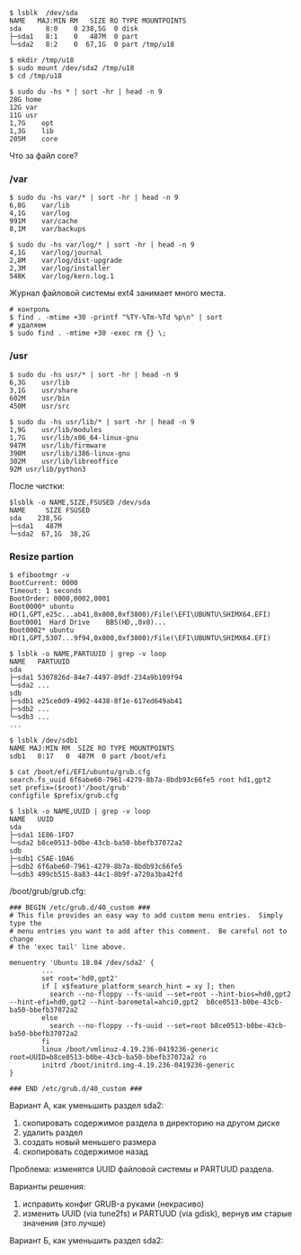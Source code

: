 ```
$ lsblk  /dev/sda
NAME   MAJ:MIN RM   SIZE RO TYPE MOUNTPOINTS
sda      8:0    0 238,5G  0 disk 
├─sda1   8:1    0   487M  0 part 
└─sda2   8:2    0  67,1G  0 part /tmp/u18

$ mkdir /tmp/u18
$ sudo mount /dev/sda2 /tmp/u18
$ cd /tmp/u18
```

```
$ sudo du -hs * | sort -hr | head -n 9
28G	home
12G	var
11G	usr
1,7G	opt
1,3G	lib
205M	core
```

Что за файл core?

### /var

```
$ sudo du -hs var/* | sort -hr | head -n 9
6,8G	var/lib
4,1G	var/log
991M	var/cache
8,1M	var/backups
```

```
$ sudo du -hs var/log/* | sort -hr | head -n 9
4,1G	var/log/journal
2,8M	var/log/dist-upgrade
2,3M	var/log/installer
548K	var/log/kern.log.1
```

Журнал файловой системы ext4 занимает много места.

```
# контроль
$ find . -mtime +30 -printf "%TY-%Tm-%Td %p\n" | sort
# удаляем
$ sudo find . -mtime +30 -exec rm {} \;
```

### /usr

```
$ sudo du -hs usr/* | sort -hr | head -n 9
6,3G	usr/lib
3,1G	usr/share
602M	usr/bin
450M	usr/src
```

```
$ sudo du -hs usr/lib/* | sort -hr | head -n 9
1,9G	usr/lib/modules
1,7G	usr/lib/x86_64-linux-gnu
947M	usr/lib/firmware
390M	usr/lib/i386-linux-gnu
302M	usr/lib/libreoffice
92M	usr/lib/python3
```

После чистки:

```
$lsblk -o NAME,SIZE,FSUSED /dev/sda
NAME     SIZE FSUSED
sda    238,5G 
├─sda1   487M 
└─sda2  67,1G  38,2G
```

### Resize partion

```
$ efibootmgr -v
BootCurrent: 0000
Timeout: 1 seconds
BootOrder: 0000,0002,0001
Boot0000* ubuntu	HD(1,GPT,e25c...ab41,0x800,0xf3800)/File(\EFI\UBUNTU\SHIMX64.EFI)
Boot0001  Hard Drive	BBS(HD,,0x0)...
Boot0002* ubuntu	HD(1,GPT,5307...9f94,0x800,0xf3800)/File(\EFI\UBUNTU\SHIMX64.EFI)
```

```
$ lsblk -o NAME,PARTUUID | grep -v loop
NAME   PARTUUID
sda    
├─sda1 5307826d-84e7-4497-89df-234a9b109f94
└─sda2 ...
sdb    
├─sdb1 e25ce0d9-4902-4438-8f1e-617ed649ab41
├─sdb2 ...
└─sdb3 ...
...

$ lsblk /dev/sdb1
NAME MAJ:MIN RM  SIZE RO TYPE MOUNTPOINTS
sdb1   8:17   0  487M  0 part /boot/efi
```

```
$ cat /boot/efi/EFI/ubuntu/grub.cfg 
search.fs_uuid 6f6abe60-7961-4279-8b7a-8bdb93c66fe5 root hd1,gpt2 
set prefix=($root)'/boot/grub'
configfile $prefix/grub.cfg

$ lsblk -o NAME,UUID | grep -v loop
NAME   UUID
sda    
├─sda1 1E86-1FD7
└─sda2 b8ce0513-b0be-43cb-ba50-bbefb37072a2
sdb    
├─sdb1 C5AE-10A6
├─sdb2 6f6abe60-7961-4279-8b7a-8bdb93c66fe5
└─sdb3 499cb515-8a83-44c1-8b9f-a720a3ba42fd
```

/boot/grub/grub.cfg:

```
### BEGIN /etc/grub.d/40_custom ###
# This file provides an easy way to add custom menu entries.  Simply type the
# menu entries you want to add after this comment.  Be careful not to change
# the 'exec tail' line above.

menuentry 'Ubuntu 18.04 /dev/sda2' {
        ...
        set root='hd0,gpt2'
        if [ x$feature_platform_search_hint = xy ]; then
          search --no-floppy --fs-uuid --set=root --hint-bios=hd0,gpt2 --hint-efi=hd0,gpt2 --hint-baremetal=ahci0,gpt2  b8ce0513-b0be-43cb-ba50-bbefb37072a2
        else
          search --no-floppy --fs-uuid --set=root b8ce0513-b0be-43cb-ba50-bbefb37072a2
        fi
        linux /boot/vmlinuz-4.19.236-0419236-generic root=UUID=b8ce0513-b0be-43cb-ba50-bbefb37072a2 ro
        initrd /boot/initrd.img-4.19.236-0419236-generic
}

### END /etc/grub.d/40_custom ###
```

Вариант А, как уменьшить раздел sda2:

1. скопировать содержимое раздела в директорию на другом диске
2. удалить раздел
3. создать новый меньшего размера
4. скопировать содержимое назад

Проблема: изменятся UUID файловой системы и PARTUUD раздела.

Варианты решения:

1. исправить конфиг GRUB-а руками (некрасиво)
2. изменить UUID (via tune2fs) и PARTUUD (via gdisk), вернув им старые значения (это лучше)

Вариант Б, как уменьшить раздел sda2: